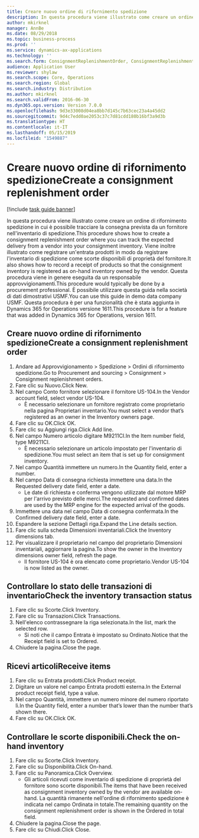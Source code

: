 ```yaml
---
title: Creare nuovo ordine di rifornimento spedizione
description: In questa procedura viene illustrato come creare un ordine di rifornimento spedizione in cui è possibile tracciare la consegna prevista da un fornitore nell'inventario di spedizione.
author: mkirknel
manager: AnnBe
ms.date: 08/29/2018
ms.topic: business-process
ms.prod: ''
ms.service: dynamics-ax-applications
ms.technology: ''
ms.search.form: ConsignmentReplenishmentOrder, ConsignmentReplenishmentOrderCreate, InventTrans, ConsignmentDraftReplenishmentOrderJournal, InventOnhandMovement, InventOnhandItem, InventItemIdLookupSimple
audience: Application User
ms.reviewer: shylaw
ms.search.scope: Core, Operations
ms.search.region: Global
ms.search.industry: Distribution
ms.author: mkirknel
ms.search.validFrom: 2016-06-30
ms.dyn365.ops.version: Version 7.0.0
ms.openlocfilehash: 9d3e33008d04ea8bb7d145c7b63cec23a4a45dd2
ms.sourcegitcommit: 9d4c7edd0ae2053c37c7d81cdd180b16bf3a9d3b
ms.translationtype: HT
ms.contentlocale: it-IT
ms.lasthandoff: 05/15/2019
ms.locfileid: "1549887"
---
```

# <a name="create-a-consignment-replenishment-order"></a><span data-ttu-id="400a2-103">Creare nuovo ordine di rifornimento spedizione</span><span class="sxs-lookup"><span data-stu-id="400a2-103">Create a consignment replenishment order</span></span>

[!include [task guide banner](../../includes/task-guide-banner.md)]

<span data-ttu-id="400a2-104">In questa procedura viene illustrato come creare un ordine di rifornimento spedizione in cui è possibile tracciare la consegna prevista da un fornitore nell'inventario di spedizione.</span><span class="sxs-lookup"><span data-stu-id="400a2-104">This procedure shows how to create a consignment replenishment order where you can track the expected delivery from a vendor into your consignment inventory.</span></span> <span data-ttu-id="400a2-105">Viene inoltre illustrato come registrare un'entrata prodotti in modo da registrare l'inventario di spedizione come scorte disponibili di proprietà del fornitore.</span><span class="sxs-lookup"><span data-stu-id="400a2-105">It also shows how to record a receipt of products so that the consignment inventory is registered as on-hand inventory owned by the vendor.</span></span> <span data-ttu-id="400a2-106">Questa procedura viene in genere eseguita da un responsabile approvvigionamenti.</span><span class="sxs-lookup"><span data-stu-id="400a2-106">This procedure would typically be done by a procurement professional.</span></span> <span data-ttu-id="400a2-107">È possibile utilizzare questa guida nella società di dati dimostrativi USMF.</span><span class="sxs-lookup"><span data-stu-id="400a2-107">You can use this guide in demo data company USMF.</span></span> <span data-ttu-id="400a2-108">Questa procedura è per una funzionalità che è stata aggiunta in Dynamics 365 for Operations versione 1611.</span><span class="sxs-lookup"><span data-stu-id="400a2-108">This procedure is for a feature that was added in Dynamics 365 for Operations, version 1611.</span></span>




## <a name="create-a-consignment-replenishment-order"></a><span data-ttu-id="400a2-109">Creare nuovo ordine di rifornimento spedizione</span><span class="sxs-lookup"><span data-stu-id="400a2-109">Create a consignment replenishment order</span></span>
1. <span data-ttu-id="400a2-110">Andare ad Approvvigionamento > Spedizione > Ordini di rifornimento spedizione.</span><span class="sxs-lookup"><span data-stu-id="400a2-110">Go to Procurement and sourcing > Consignment > Consignment replenishment orders.</span></span>
2. <span data-ttu-id="400a2-111">Fare clic su Nuovo.</span><span class="sxs-lookup"><span data-stu-id="400a2-111">Click New.</span></span>
3. <span data-ttu-id="400a2-112">Nel campo Conto fornitore selezionare il fornitore US-104.</span><span class="sxs-lookup"><span data-stu-id="400a2-112">In the Vendor account field, select vendor US-104.</span></span>
    * <span data-ttu-id="400a2-113">È necessario selezionare un fornitore registrato come proprietario nella pagina Proprietari inventario.</span><span class="sxs-lookup"><span data-stu-id="400a2-113">You must select a vendor that’s registered as an owner in the Inventory owners page.</span></span>  
4. <span data-ttu-id="400a2-114">Fare clic su OK.</span><span class="sxs-lookup"><span data-stu-id="400a2-114">Click OK.</span></span>
5. <span data-ttu-id="400a2-115">Fare clic su Aggiungi riga.</span><span class="sxs-lookup"><span data-stu-id="400a2-115">Click Add line.</span></span>
6. <span data-ttu-id="400a2-116">Nel campo Numero articolo digitare M9211CI.</span><span class="sxs-lookup"><span data-stu-id="400a2-116">In the Item number field, type M9211CI.</span></span>
    * <span data-ttu-id="400a2-117">È necessario selezionare un articolo impostato per l'inventario di spedizione.</span><span class="sxs-lookup"><span data-stu-id="400a2-117">You must select an item that is set up for consignment inventory.</span></span>  
7. <span data-ttu-id="400a2-118">Nel campo Quantità immettere un numero.</span><span class="sxs-lookup"><span data-stu-id="400a2-118">In the Quantity field, enter a number.</span></span>
8. <span data-ttu-id="400a2-119">Nel campo Data di consegna richiesta immettere una data.</span><span class="sxs-lookup"><span data-stu-id="400a2-119">In the Requested delivery date field, enter a date.</span></span>
    * <span data-ttu-id="400a2-120">Le date di richiesta e conferma vengono utilizzate dal motore MRP per l'arrivo previsto delle merci.</span><span class="sxs-lookup"><span data-stu-id="400a2-120">The requested and confirmed dates are used by the MRP engine for the expected arrival of the goods.</span></span>  
9. <span data-ttu-id="400a2-121">Immettere una data nel campo Data di consegna confermata.</span><span class="sxs-lookup"><span data-stu-id="400a2-121">In the Confirmed delivery date field, enter a date.</span></span>
10. <span data-ttu-id="400a2-122">Espandere la sezione Dettagli riga.</span><span class="sxs-lookup"><span data-stu-id="400a2-122">Expand the Line details section.</span></span>
11. <span data-ttu-id="400a2-123">Fare clic sulla scheda Dimensioni inventariali.</span><span class="sxs-lookup"><span data-stu-id="400a2-123">Click the Inventory dimensions tab.</span></span>
12. <span data-ttu-id="400a2-124">Per visualizzare il proprietario nel campo del proprietario Dimensioni inventariali, aggiornare la pagina.</span><span class="sxs-lookup"><span data-stu-id="400a2-124">To show the owner in the Inventory dimensions owner field, refresh the page.</span></span>
    * <span data-ttu-id="400a2-125">Il fornitore US-104 è ora elencato come proprietario.</span><span class="sxs-lookup"><span data-stu-id="400a2-125">Vendor US-104 is now listed as the owner.</span></span>  

## <a name="check-the-inventory-transaction-status"></a><span data-ttu-id="400a2-126">Controllare lo stato delle transazioni di inventario</span><span class="sxs-lookup"><span data-stu-id="400a2-126">Check the inventory transaction status</span></span>
1. <span data-ttu-id="400a2-127">Fare clic su Scorte.</span><span class="sxs-lookup"><span data-stu-id="400a2-127">Click Inventory.</span></span>
2. <span data-ttu-id="400a2-128">Fare clic su Transazioni.</span><span class="sxs-lookup"><span data-stu-id="400a2-128">Click Transactions.</span></span>
3. <span data-ttu-id="400a2-129">Nell'elenco contrassegnare la riga selezionata.</span><span class="sxs-lookup"><span data-stu-id="400a2-129">In the list, mark the selected row.</span></span>
    * <span data-ttu-id="400a2-130">Si noti che il campo Entrata è impostato su Ordinato.</span><span class="sxs-lookup"><span data-stu-id="400a2-130">Notice that the Receipt field is set to Ordered.</span></span>  
4. <span data-ttu-id="400a2-131">Chiudere la pagina.</span><span class="sxs-lookup"><span data-stu-id="400a2-131">Close the page.</span></span>

## <a name="receive-items"></a><span data-ttu-id="400a2-132">Ricevi articoli</span><span class="sxs-lookup"><span data-stu-id="400a2-132">Receive items</span></span>
1. <span data-ttu-id="400a2-133">Fare clic su Entrata prodotti.</span><span class="sxs-lookup"><span data-stu-id="400a2-133">Click Product receipt.</span></span>
2. <span data-ttu-id="400a2-134">Digitare un valore nel campo Entrata prodotti esterna.</span><span class="sxs-lookup"><span data-stu-id="400a2-134">In the External product receipt field, type a value.</span></span>
3. <span data-ttu-id="400a2-135">Nel campo Quantità, immettere un numero minore del numero riportato lì.</span><span class="sxs-lookup"><span data-stu-id="400a2-135">In the Quantity field, enter a number that’s lower than the number that’s shown there.</span></span> 
4. <span data-ttu-id="400a2-136">Fare clic su OK.</span><span class="sxs-lookup"><span data-stu-id="400a2-136">Click OK.</span></span>

## <a name="check-the-on-hand-inventory"></a><span data-ttu-id="400a2-137">Controllare le scorte disponibili.</span><span class="sxs-lookup"><span data-stu-id="400a2-137">Check the on-hand inventory</span></span>
1. <span data-ttu-id="400a2-138">Fare clic su Scorte.</span><span class="sxs-lookup"><span data-stu-id="400a2-138">Click Inventory.</span></span>
2. <span data-ttu-id="400a2-139">Fare clic su Disponibilità.</span><span class="sxs-lookup"><span data-stu-id="400a2-139">Click On-hand.</span></span>
3. <span data-ttu-id="400a2-140">Fare clic su Panoramica.</span><span class="sxs-lookup"><span data-stu-id="400a2-140">Click Overview.</span></span>
    * <span data-ttu-id="400a2-141">Gli articoli ricevuti come inventario di spedizione di proprietà del fornitore sono scorte disponibili.</span><span class="sxs-lookup"><span data-stu-id="400a2-141">The items that have been received as consignment inventory owned by the vendor are available on-hand.</span></span> <span data-ttu-id="400a2-142">La quantità rimanente nell'ordine di rifornimento spedizione è indicata nel campo Ordinata in totale.</span><span class="sxs-lookup"><span data-stu-id="400a2-142">The remaining quantity on the consignment replenishment order is shown in the Ordered in total field.</span></span>  
4. <span data-ttu-id="400a2-143">Chiudere la pagina.</span><span class="sxs-lookup"><span data-stu-id="400a2-143">Close the page.</span></span>
5. <span data-ttu-id="400a2-144">Fare clic su Chiudi.</span><span class="sxs-lookup"><span data-stu-id="400a2-144">Click Close.</span></span>

